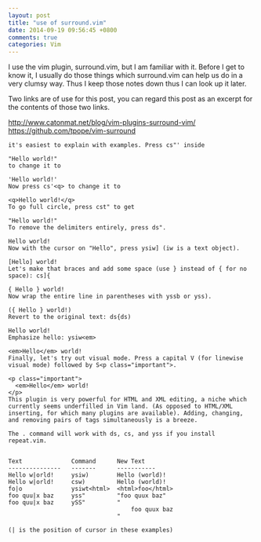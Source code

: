 ```yaml
---
layout: post
title: "use of surround.vim"
date: 2014-09-19 09:56:45 +0800
comments: true
categories: Vim
---
```

I use the vim plugin, surround.vim, but I am familiar with it. Before I get to know it, I usually do those things which surround.vim can help us do in a very clumsy way. Thus I keep those notes down thus I can look up it later.

Two links are of use for this post, you can regard this post as an excerpt for the contents of those two links.

http://www.catonmat.net/blog/vim-plugins-surround-vim/
https://github.com/tpope/vim-surround


```
it's easiest to explain with examples. Press cs"' inside

"Hello world!"
to change it to

'Hello world!'
Now press cs'<q> to change it to

<q>Hello world!</q>
To go full circle, press cst" to get

"Hello world!"
To remove the delimiters entirely, press ds".

Hello world!
Now with the cursor on "Hello", press ysiw] (iw is a text object).

[Hello] world!
Let's make that braces and add some space (use } instead of { for no space): cs]{

{ Hello } world!
Now wrap the entire line in parentheses with yssb or yss).

({ Hello } world!)
Revert to the original text: ds{ds)

Hello world!
Emphasize hello: ysiw<em>

<em>Hello</em> world!
Finally, let's try out visual mode. Press a capital V (for linewise visual mode) followed by S<p class="important">.

<p class="important">
  <em>Hello</em> world!
</p>
This plugin is very powerful for HTML and XML editing, a niche which currently seems underfilled in Vim land. (As opposed to HTML/XML inserting, for which many plugins are available). Adding, changing, and removing pairs of tags simultaneously is a breeze.

The . command will work with ds, cs, and yss if you install repeat.vim.


Text              Command      New Text
---------------   -------      -----------
Hello w|orld!     ysiw)        Hello (world)!
Hello w|orld!     csw)         Hello (world)!
fo|o              ysiwt<html>  <html>foo</html>
foo quu|x baz     yss"         "foo quux baz"
foo quu|x baz     ySS"         "
                                   foo quux baz
                               "

(| is the position of cursor in these examples)

```
